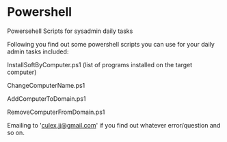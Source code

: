 # Powershell
Powersehell Scripts for sysadmin daily tasks

Following you find out some powershell scripts you can use for your daily admin tasks included:

InstallSoftByComputer.ps1 (list of programs installed on the target computer)

ChangeComputerName.ps1

AddComputerToDomain.ps1

RemoveComputerFromDomain.ps1

Emailing to 'culex.jj@gmail.com' if you find out whatever error/question and so on.

